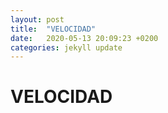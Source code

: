 ```yaml
---
layout: post
title:  "VELOCIDAD"
date:   2020-05-13 20:09:23 +0200
categories: jekyll update
---
```


# VELOCIDAD

